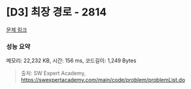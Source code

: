 # [D3] 최장 경로 - 2814 

[문제 링크](https://swexpertacademy.com/main/code/problem/problemDetail.do?contestProbId=AV7GOPPaAeMDFAXB) 

### 성능 요약

메모리: 22,232 KB, 시간: 156 ms, 코드길이: 1,249 Bytes



> 출처: SW Expert Academy, https://swexpertacademy.com/main/code/problem/problemList.do
